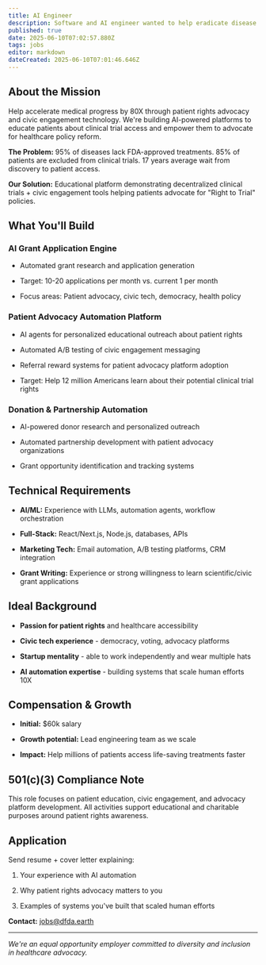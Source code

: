```yaml
---
title: AI Engineer
description: Software and AI engineer wanted to help eradicate disease
published: true
date: 2025-06-10T07:02:57.880Z
tags: jobs
editor: markdown
dateCreated: 2025-06-10T07:01:46.646Z
---
```


## About the Mission

Help accelerate medical progress by 80X through patient rights advocacy and civic engagement technology. We're building AI-powered platforms to educate patients about clinical trial access and empower them to advocate for healthcare policy reform.

**The Problem:** 95% of diseases lack FDA-approved treatments. 85% of patients are excluded from clinical trials. 17 years average wait from discovery to patient access.

**Our Solution:** Educational platform demonstrating decentralized clinical trials + civic engagement tools helping patients advocate for "Right to Trial" policies.

## What You'll Build

### AI Grant Application Engine

- Automated grant research and application generation

- Target: 10-20 applications per month vs. current 1 per month

- Focus areas: Patient advocacy, civic tech, democracy, health policy


### Patient Advocacy Automation Platform

- AI agents for personalized educational outreach about patient rights

- Automated A/B testing of civic engagement messaging

- Referral reward systems for patient advocacy platform adoption

- Target: Help 12 million Americans learn about their potential clinical trial rights

### Donation & Partnership Automation

- AI-powered donor research and personalized outreach

- Automated partnership development with patient advocacy organizations

- Grant opportunity identification and tracking systems

## Technical Requirements

- **AI/ML:** Experience with LLMs, automation agents, workflow orchestration

- **Full-Stack:** React/Next.js, Node.js, databases, APIs

- **Marketing Tech:** Email automation, A/B testing platforms, CRM integration

- **Grant Writing:** Experience or strong willingness to learn scientific/civic grant applications

## Ideal Background

- **Passion for patient rights** and healthcare accessibility

- **Civic tech experience** - democracy, voting, advocacy platforms

- **Startup mentality** - able to work independently and wear multiple hats

- **AI automation expertise** - building systems that scale human efforts 10X

## Compensation & Growth

- **Initial:** $60k salary 

- **Growth potential:** Lead engineering team as we scale

- **Impact:** Help millions of patients access life-saving treatments faster

## 501(c)(3) Compliance Note

This role focuses on patient education, civic engagement, and advocacy platform development. All activities support educational and charitable purposes around patient rights awareness.

## Application

Send resume + cover letter explaining:

1. Your experience with AI automation

2. Why patient rights advocacy matters to you  

3. Examples of systems you've built that scaled human efforts

**Contact:** jobs@dfda.earth

---

*We're an equal opportunity employer committed to diversity and inclusion in healthcare advocacy.*